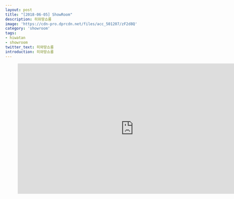 ```yaml
---
layout: post
title: "[2018-06-05] ShowRoom"
description: 히와땅쇼룸
image: 'https://cdn-pro.dprcdn.net/files/acc_501207/zF2d8Q'
category: 'showroom'
tags:
- hiwatan
- showroom
twitter_text: 히와땅쇼룸
introduction: 히와땅쇼룸
---
```

<figure class="video_container">
<iframe width="740" height="416" src="https://serviceapi.nmv.naver.com/flash/convertIframeTag.nhn?vid=145D165BBB99CB9E59F3463C2458197E492A&outKey=V1231d0f3ca0de8558ad7292e0b7850db1cb8ae64a9ad92c3c3cb292e0b7850db1cb8" frameborder="no" scrolling="no" webkitallowfullscreen mozallowfullscreen allowfullscreen></iframe>
</figure>
